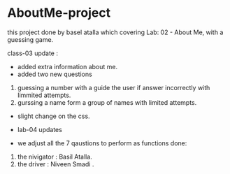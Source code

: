 # AboutMe-project
this project done by basel atalla which covering Lab: 02 - About Me, with a guessing game.

class-03 update :
- added extra information about me.
- added two new questions 

1. guessing a number with a guide the user if  answer incorrectly with limmited attempts.
2. gurssing a name form a group of names with limited attempts.

- slight change on the css.

- lab-04 updates 
- we adjust all the 7 qaustions to perform as functions 
done:
1. the nivigator : Basil Atalla.
2. the driver : Niveen Smadi .
